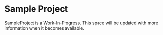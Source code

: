 # Sample Project

SampleProject is a Work-In-Progress.  This space will be updated with more information when it becomes available.